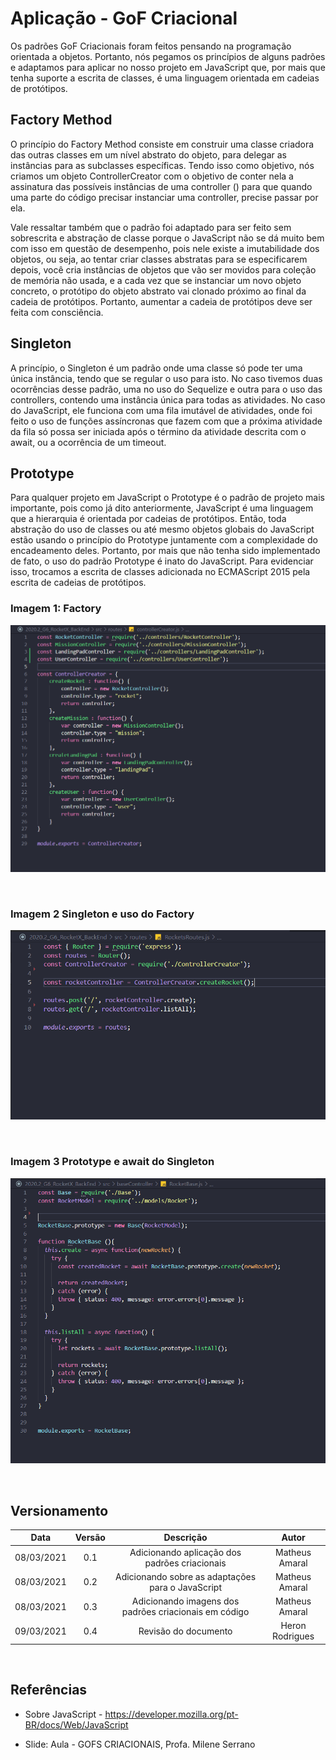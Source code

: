 # Aplicação - GoF Criacional
 
Os padrões GoF Criacionais foram feitos pensando na programação orientada a objetos. Portanto, nós pegamos os princípios de alguns padrões e adaptamos para aplicar no nosso projeto em JavaScript que, por mais que tenha suporte a escrita de classes, é uma linguagem orientada em cadeias de protótipos.
 
## Factory Method
O princípio do Factory Method consiste em construir uma classe criadora das outras classes em um nível abstrato do objeto, para delegar as instâncias para as subclasses específicas. Tendo isso como objetivo, nós criamos um objeto ControllerCreator com o objetivo de conter nela a assinatura das possíveis instâncias de uma controller () para que quando uma parte do código precisar instanciar uma controller, precise passar por ela. 
 
Vale ressaltar também que o padrão foi adaptado para ser feito sem sobrescrita e abstração de classe porque o JavaScript não se dá muito bem com isso em questão de desempenho, pois nele existe a imutabilidade dos objetos, ou seja, ao tentar criar classes abstratas para se especificarem depois, você cria instâncias de objetos que vão ser movidos para coleção de memória não usada, e a cada vez que se instanciar um novo objeto concreto, o protótipo do objeto abstrato vai clonado próximo ao final da cadeia de protótipos. Portanto, aumentar a cadeia de protótipos deve ser feita com consciência.
    
 
## Singleton
A princípio, o Singleton é um padrão onde uma classe só pode ter uma única instância, tendo que se regular o uso para isto. No caso tivemos duas ocorrências desse padrão, uma no uso do Sequelize e outra para o uso das controllers, contendo uma instância única para todas as atividades. No caso do JavaScript, ele funciona com uma fila imutável de atividades, onde foi feito o uso de funções assíncronas que fazem com que a próxima atividade da fila só possa ser iniciada após o término da atividade descrita com o await, ou a ocorrência de um timeout.
 
## Prototype
Para qualquer projeto em JavaScript o Prototype é o padrão de projeto mais importante, pois como já dito anteriormente, JavaScript é uma linguagem que a hierarquia é orientada por cadeias de protótipos. Então, toda abstração do uso de classes ou até mesmo objetos globais do JavaScript estão usando o princípio do Prototype juntamente com a complexidade do encadeamento deles. Portanto, por mais que não tenha sido implementado de fato, o uso do padrão Prototype é inato do JavaScript. Para evidenciar isso, trocamos a escrita de classes adicionada no ECMAScript 2015 pela escrita de cadeias de protótipos. 
 
### Imagem 1: Factory
![Factory Method](./assets/aplicacao-gof/factory.png)

<br>


### Imagem 2 Singleton e uso do Factory
![Singleton](./assets/aplicacao-gof/singleton.png)
 
<br>


### Imagem 3 Prototype e await do Singleton
![Prototype](./assets/aplicacao-gof/prototype.png)
 
 
<br>
 

## Versionamento
 
| Data | Versão | Descrição | Autor |
|:----:|:-----: |:---------:|:-----:|
| 08/03/2021 | 0.1 | Adicionando aplicação dos padrões criacionais  | Matheus Amaral  
| 08/03/2021 | 0.2 | Adicionando sobre as adaptações para o JavaScript  | Matheus Amaral 
| 08/03/2021 | 0.3 | Adicionando imagens dos padrões criacionais em código | Matheus Amaral
| 09/03/2021 | 0.4 | Revisão do documento | Heron Rodrigues
 
</br>
 

## Referências
 
* Sobre JavaScript - https://developer.mozilla.org/pt-BR/docs/Web/JavaScript

* Slide: Aula - GOFS CRIACIONAIS, Profa. Milene Serrano
